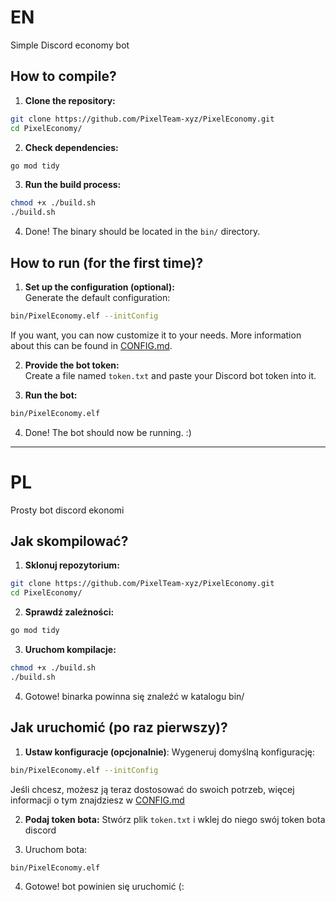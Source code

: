 # EN
Simple Discord economy bot

## How to compile?
1. **Clone the repository:**
```sh  
git clone https://github.com/PixelTeam-xyz/PixelEconomy.git  
cd PixelEconomy/  
```  

2. **Check dependencies:**
```sh  
go mod tidy  
```  

3. **Run the build process:**
```sh  
chmod +x ./build.sh  
./build.sh  
```  

4. Done! The binary should be located in the `bin/` directory.

## How to run (for the first time)?
1. **Set up the configuration (optional):**  
   Generate the default configuration:
```sh  
bin/PixelEconomy.elf --initConfig  
```  

If you want, you can now customize it to your needs. More information about this can be found in [CONFIG.md](https://github.com/PixelTeam-xyz/PixelEconomy/blob/main/CONFIG.md).

2. **Provide the bot token:**  
   Create a file named `token.txt` and paste your Discord bot token into it.

3. **Run the bot:**
```sh  
bin/PixelEconomy.elf  
```  

4. Done! The bot should now be running. :)

---

# PL
Prosty bot discord ekonomi

## Jak skompilować?
1. **Sklonuj repozytorium:**
```sh
git clone https://github.com/PixelTeam-xyz/PixelEconomy.git
cd PixelEconomy/
```

2. **Sprawdź zależności:**
```sh
go mod tidy
```

3. **Uruchom kompilacje:**
```sh
chmod +x ./build.sh
./build.sh
```

4. Gotowe! binarka powinna się znaleźć w katalogu bin/

## Jak uruchomić (po raz pierwszy)?
1. **Ustaw konfiguracje (opcjonalnie)**:
   Wygeneruj domyślną konfigurację:
```sh
bin/PixelEconomy.elf --initConfig
```

Jeśli chcesz, możesz ją teraz dostosować do swoich potrzeb, więcej informacji o tym znajdziesz w [CONFIG.md](https://github.com/PixelTeam-xyz/PixelEconomy/blob/main/CONFIG.md)

2. **Podaj token bota:**
   Stwórz plik `token.txt` i wklej do niego swój token bota discord

3. Uruchom bota:
```sh
bin/PixelEconomy.elf
```

4. Gotowe! bot powinien się uruchomić (: